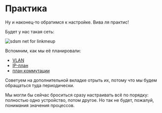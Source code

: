 # Практика

Ну и наконец-то обратимся к настройке. Вива ля практис!

Будет у нас такая сеть:

![sdsm net for linkmeup](https://dan4i4ek.info/src/0_7fef6_e38b40e0_XL.jpg)

Вспомним, как мы её планировали:

* [VLAN](https://linkmeup.gitbook.io/sdsm/0.-planirovanie/3.-spisok-vlan)
* [IP-план](https://linkmeup.gitbook.io/sdsm/0.-planirovanie/2.-ip-plan)
* [план коммутации](https://linkmeup.gitbook.io/sdsm/0.-planirovanie/4.-plan-podklyucheniya-oborudovaniya-po-portam)

Советуем на дополнительной вкладке отрыть их, потому что мы будем обращаться туда периодически.

Мы могли бы сейчас броситься сразу настраивать всё по порядку: полностью одно устройство, потом другое. Но так не будет, пожалуй, понимания значения процессов.

